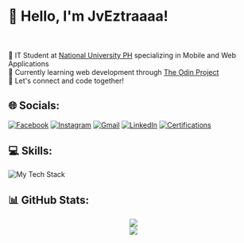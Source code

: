 # 👋 Hello, I'm JvEztraaaa!  <br><br>
🚀 IT Student at [National University PH](https://www.facebook.com/NUDasmaPH) specializing in Mobile and Web Applications <br>
🌱 Currently learning web development through [The Odin Project](https://www.theodinproject.com/about)<br>
📌 Let's connect and code together!  

## 🌐 Socials:
[![Facebook](https://img.shields.io/badge/Facebook-1877F2.svg?style=for-the-badge&logo=facebook&logoColor=white)](https://www.facebook.com/jveztraaaa27/)
[![Instagram](https://img.shields.io/badge/Instagram-%23E4405F.svg?style=for-the-badge&logo=instagram&logoColor=white)](https://www.instagram.com/jveztraaaa)
[![Gmail](https://img.shields.io/badge/Gmail-D14836?style=for-the-badge&logo=gmail&logoColor=white)](mailto:janvincentestrada276@gmail.com)
[![LinkedIn](https://img.shields.io/badge/LinkedIn-%230077B5.svg?style=for-the-badge&logo=linkedin&logoColor=white)](https://www.linkedin.com/in/jan-vincent-estrada/)
[![Certifications](https://img.shields.io/badge/View%20My%20Certifications-FFA500?style=for-the-badge&logo=awslambda&logoColor=white)](https://www.credly.com/users/jan-vincent-estrada) 

## 💻 Skills:
<img src="https://skillicons.dev/icons?i=html,css,javascript,java,py,php,mysql,figma,git,github,powershell,bash" alt="My Tech Stack"/>

## 📊 GitHub Stats:
<p align="center">
  <img src="https://nirzak-streak-stats.vercel.app/?user=JvEztraaaa&theme=dark&hide_border=false"/> <br>
  <img src="https://github-readme-stats.vercel.app/api/top-langs/?username=JvEztraaaa&theme=dark&hide_border=false&include_all_commits=true&count_private=true&layout=compact"/>
</p>
